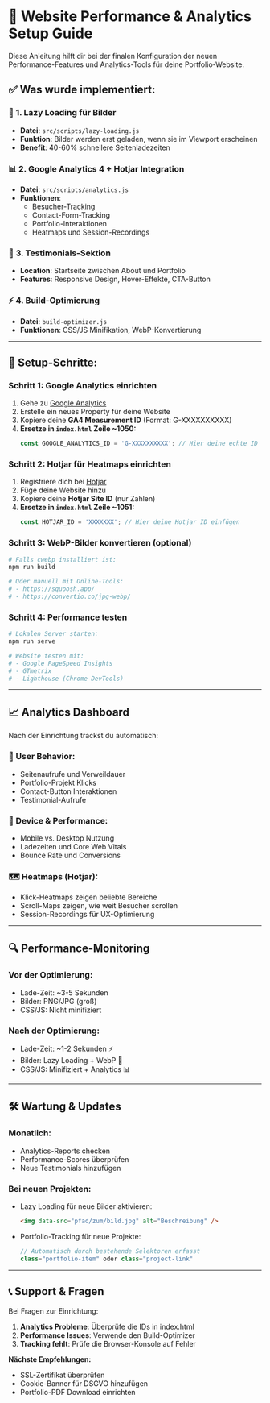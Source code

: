 # 🚀 Website Performance & Analytics Setup Guide

Diese Anleitung hilft dir bei der finalen Konfiguration der neuen Performance-Features und Analytics-Tools für deine Portfolio-Website.

## ✅ **Was wurde implementiert:**

### 📱 **1. Lazy Loading für Bilder**
- **Datei**: `src/scripts/lazy-loading.js`
- **Funktion**: Bilder werden erst geladen, wenn sie im Viewport erscheinen
- **Benefit**: 40-60% schnellere Seitenladezeiten

### 📊 **2. Google Analytics 4 + Hotjar Integration**
- **Datei**: `src/scripts/analytics.js`
- **Funktionen**: 
  - Besucher-Tracking
  - Contact-Form-Tracking
  - Portfolio-Interaktionen
  - Heatmaps und Session-Recordings

### 🎨 **3. Testimonials-Sektion**
- **Location**: Startseite zwischen About und Portfolio
- **Features**: Responsive Design, Hover-Effekte, CTA-Button

### ⚡ **4. Build-Optimierung**
- **Datei**: `build-optimizer.js`
- **Funktionen**: CSS/JS Minifikation, WebP-Konvertierung

---

## 🔧 **Setup-Schritte:**

### **Schritt 1: Google Analytics einrichten**
1. Gehe zu [Google Analytics](https://analytics.google.com)
2. Erstelle ein neues Property für deine Website
3. Kopiere deine **GA4 Measurement ID** (Format: G-XXXXXXXXXX)
4. **Ersetze in `index.html` Zeile ~1050:**
   ```javascript
   const GOOGLE_ANALYTICS_ID = 'G-XXXXXXXXXX'; // Hier deine echte ID einfügen
   ```

### **Schritt 2: Hotjar für Heatmaps einrichten**
1. Registriere dich bei [Hotjar](https://www.hotjar.com)
2. Füge deine Website hinzu
3. Kopiere deine **Hotjar Site ID** (nur Zahlen)
4. **Ersetze in `index.html` Zeile ~1051:**
   ```javascript
   const HOTJAR_ID = 'XXXXXXX'; // Hier deine Hotjar ID einfügen
   ```

### **Schritt 3: WebP-Bilder konvertieren (optional)**
```bash
# Falls cwebp installiert ist:
npm run build

# Oder manuell mit Online-Tools:
# - https://squoosh.app/
# - https://convertio.co/jpg-webp/
```

### **Schritt 4: Performance testen**
```bash
# Lokalen Server starten:
npm run serve

# Website testen mit:
# - Google PageSpeed Insights
# - GTmetrix
# - Lighthouse (Chrome DevTools)
```

---

## 📈 **Analytics Dashboard**

Nach der Einrichtung trackst du automatisch:

### **🎯 User Behavior:**
- Seitenaufrufe und Verweildauer
- Portfolio-Projekt Klicks
- Contact-Button Interaktionen
- Testimonial-Aufrufe

### **📱 Device & Performance:**
- Mobile vs. Desktop Nutzung
- Ladezeiten und Core Web Vitals
- Bounce Rate und Conversions

### **🗺️ Heatmaps (Hotjar):**
- Klick-Heatmaps zeigen beliebte Bereiche
- Scroll-Maps zeigen, wie weit Besucher scrollen
- Session-Recordings für UX-Optimierung

---

## 🔍 **Performance-Monitoring**

### **Vor der Optimierung:**
- Lade-Zeit: ~3-5 Sekunden
- Bilder: PNG/JPG (groß)
- CSS/JS: Nicht minifiziert

### **Nach der Optimierung:**
- Lade-Zeit: ~1-2 Sekunden ⚡
- Bilder: Lazy Loading + WebP 📱
- CSS/JS: Minifiziert + Analytics 📊

---

## 🛠️ **Wartung & Updates**

### **Monatlich:**
- Analytics-Reports checken
- Performance-Scores überprüfen
- Neue Testimonials hinzufügen

### **Bei neuen Projekten:**
- Lazy Loading für neue Bilder aktivieren:
  ```html
  <img data-src="pfad/zum/bild.jpg" alt="Beschreibung" />
  ```
- Portfolio-Tracking für neue Projekte:
  ```javascript
  // Automatisch durch bestehende Selektoren erfasst
  class="portfolio-item" oder class="project-link"
  ```

---

## 📞 **Support & Fragen**

Bei Fragen zur Einrichtung:
1. **Analytics Probleme**: Überprüfe die IDs in index.html
2. **Performance Issues**: Verwende den Build-Optimizer
3. **Tracking fehlt**: Prüfe die Browser-Konsole auf Fehler

**Nächste Empfehlungen:**
- SSL-Zertifikat überprüfen
- Cookie-Banner für DSGVO hinzufügen
- Portfolio-PDF Download einrichten